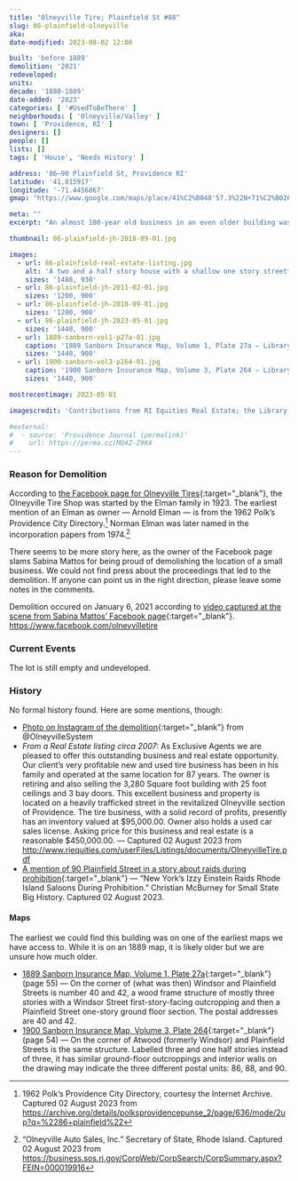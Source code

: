 ```yaml
---
title: "Olneyville Tire; Plainfield St #88"
slug: 86-plainfield-olneyville
aka:
date-modified: 2023-08-02 12:00

built: 'before 1889'
demolition: '2021'
redeveloped:
units:
decade: '1880-1889'
date-added: '2023'
categories: [ '#UsedToBeThere' ]
neighborhoods: [ 'Olneyville/Valley' ]
town: [ 'Providence, RI' ]
designers: []
people: []
lists: []
tags: [ 'House', 'Needs History' ]

address: '86–90 Plainfield St, Providence RI'
latitude: '41.815917'
longitude: '-71.4456867'
gmap: "https://www.google.com/maps/place/41%C2%B048'57.3%22N+71%C2%B026'42.2%22W/@41.815917,-71.4456867,18z/"

meta: ""
excerpt: "An almost 100-year old business in an even older building was hastily razed in 2021"

thumbnail: 86-plainfield-jh-2018-09-01.jpg

images:
  - url: 86-plainfield-real-estate-listing.jpg
    alt: 'A two and a half story house with a shallow one story streetfront. For most of its life it was covered in signs for tires and tire brands Uniroyal and B.F. Goodrich.'
    sizes: '1488, 930'
  - url: 86-plainfield-jh-2011-02-01.jpg
    sizes: '1200, 900'
  - url: 86-plainfield-jh-2018-09-01.jpg
    sizes: '1200, 900'
  - url: 86-plainfield-jh-2023-05-01.jpg
    sizes: '1440, 900'
  - url: 1889-sanborn-vol1-p27a-01.jpg
    caption: '1889 Sanborn Insurance Map, Volume 1, Plate 27a — Library of Congress, Maps Division'
    sizes: '1440, 900'
  - url: 1900-sanborn-vol3-p264-01.jpg
    caption: '1900 Sanborn Insurance Map, Volume 3, Plate 264 — Library of Congress, Maps Division'
    sizes: '1440, 900'

mostrecentimage: 2023-05-01

imagescredit: 'Contributions from RI Equities Real Estate; the Library of Congress, Maps Division'

#external:
#  - source: 'Providence Journal (permalink)'
#    url: https://perma.cc/MQ4Z-Z9K4
---
```


### Reason for Demolition

According to [the Facebook page for Olneyville Tires](//www.facebook.com/olneyvilletire){:target="_blank"}, the Olneyville Tire Shop was started by the Elman family in 1923. The earliest mention of an Elman as owner — Arnold Elman — is from the 1962  Polk’s Providence City Directory.[^1] Norman Elman was later named in the incorporation papers from 1974.[^2]

[^1]: 1962 Polk’s Providence City Directory, courtesy the Internet Archive. Captured 02 August 2023 from https://archive.org/details/polksprovidencepunse_2/page/636/mode/2up?q=%2286+plainfield%22

[^2]: “Olneyville Auto Sales, Inc.” Secretary of State, Rhode Island. Captured 02 August 2023 from https://business.sos.ri.gov/CorpWeb/CorpSearch/CorpSummary.aspx?FEIN=000019916

There seems to be more story here, as the owner of the Facebook page slams Sabina Mattos for being proud of demolishing the location of a small business. We could not find press about the proceedings that led to the demolition. If anyone can point us in the right direction, please leave some notes in the comments.

Demolition occured on January 6, 2021 according to [video captured at the scene from Sabina Mattos’ Facebook page](//www.facebook.com/745078688/videos/10159597586478689/){:target="_blank"}.
https://www.facebook.com/olneyvilletire


### Current Events

The lot is still empty and undeveloped.


### History

No formal history found. Here are some mentions, though: 

+ [Photo on Instagram of the demolition](//www.instagram.com/p/CJrF0_7nCnr/){:target="_blank"} from @OlneyvilleSystem
+ _From a Real Estate listing circa 2007:_ As Exclusive Agents we are pleased to offer this outstanding business and real estate opportunity. Our client’s very profitable new and used tire business has been in his family and operated at the same location for 87 years. The owner is retiring and also selling the 3,280 Square foot building with 25 foot ceilings and 3 bay doors. This excellent business and property is located on a heavily trafficked street in the revitalized Olneyville section of Providence. The tire business, with a solid record of profits, presently has an inventory valued at $95,000.00. Owner also holds a used car sales license. Asking price for this business and real estate is a reasonable $450,000.00. — Captured 02 August 2023 from http://www.riequities.com/userFiles/Listings/documents/OlneyvilleTire.pdf 
+ [A mention of 90 Plainfield Street in a story about raids during prohibition](//smallstatebighistory.com/new-yorks-izzy-einstein-raids-rhode-island-saloons-during-prohibition/#:~:text=90%20Plainfield%20Street){:target="_blank"} — “New York’s Izzy Einstein Raids Rhode Island Saloons During Prohibition.” Christian McBurney for Small State Big History. Captured 02 August 2023.

#### Maps

The earliest we could find this building was on one of the earliest maps we have access to. While it is on an 1889 map, it is likely older but we are unsure how much older.

+ [1889 Sanborn Insurance Map, Volume 1, Plate 27a](http://hdl.loc.gov/loc.gmd/g3774pm.g3774pm_g08099188901){:target="_blank"} (page 55) — On the corner of (what was then) Windsor and Plainfield Streets is number 40 and 42, a wood frame structure of mostly three stories with a Windsor Street first-story-facing outcropping and then a Plainfield Street one-story ground floor section. The postal addresses are 40 and 42.
+ [1900 Sanborn Insurance Map, Volume 3, Plate 264](http://hdl.loc.gov/loc.gmd/g3774pm.g3774pm_g08099190003){:target="_blank"} (page 54) — On the corner of Atwood (formerly Windsor) and Plainfield Streets is the same structure. Labelled three and one half stories instead of three, it has similar ground-floor outcroppings and interior walls on the drawing may indicate the three different postal units: 86, 88, and 90.
